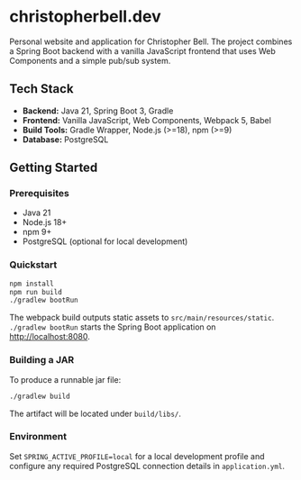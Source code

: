 # christopherbell.dev

Personal website and application for Christopher Bell. The project combines a Spring Boot backend with a vanilla JavaScript frontend that uses Web Components and a simple pub/sub system.

## Tech Stack
- **Backend:** Java 21, Spring Boot 3, Gradle
- **Frontend:** Vanilla JavaScript, Web Components, Webpack 5, Babel
- **Build Tools:** Gradle Wrapper, Node.js (>=18), npm (>=9)
- **Database:** PostgreSQL

## Getting Started

### Prerequisites
- Java 21
- Node.js 18+
- npm 9+
- PostgreSQL (optional for local development)

### Quickstart
```bash
npm install
npm run build
./gradlew bootRun
```

The webpack build outputs static assets to `src/main/resources/static`. `./gradlew bootRun` starts the Spring Boot application on [http://localhost:8080](http://localhost:8080).

### Building a JAR
To produce a runnable jar file:
```bash
./gradlew build
```
The artifact will be located under `build/libs/`.

### Environment
Set `SPRING_ACTIVE_PROFILE=local` for a local development profile and configure any required PostgreSQL connection details in `application.yml`.
